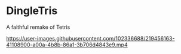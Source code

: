 # DingleTris
A faithful remake of Tetris


https://user-images.githubusercontent.com/102336688/219456163-41108900-a00a-4b8b-86a1-3b706d4843e9.mp4

